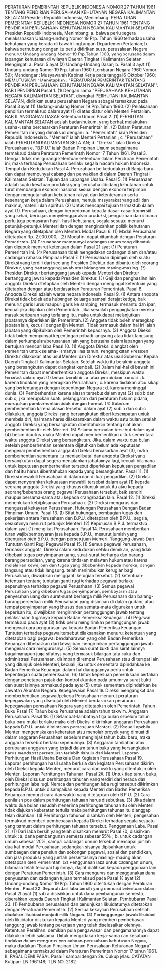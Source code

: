  PERATURAN PEMERINTAH REPUBLIK INDONESIA NOMOR 27 TAHUN 1961 TENTANG PENDIRIAN PERUSAHAAN KEHUTANAN NEGARA KALIMANTAN SELATAN Presiden Republik Indonesia, Menimbang: PERATURAN PEMERINTAH REPUBLIK INDONESIA NOMOR 27 TAHUN 1961 TENTANG PENDIRIAN PERUSAHAAN KEHUTANAN NEGARA KALIMANTAN SELATAN Presiden Republik Indonesia, Menimbang:
a. bahwa perlu segera melaksanakan Undang-undang Nomor 19 Prp. Tahun 1960 terhadap usaha kehutanan yang berada di bawah lingkungan Departemen Pertanian;
b. bahwa berhubung dengan itu perlu didirikan suatu perusahaan Negara menurut Undang-undang Nomor 19 Prp.Tahun 1960, yang berusaha dalam lapangan kehutanan di wilayah Daerah Tingkat I Kalimantan Selatan Mengingat:
a. Pasal 5 ayat (2) Undang-Undang Dasar;
b. Pasal 3 ayat (1) Undang-undang Nomor 19 Prp. tahun 1960 (Lembaran Negara 1960 Nomor 59); Mendengar : Musyawarah Kabinet Kerja pada tanggal 6 Oktober 1960;
MEMUTUSKAN :
 Menetapkan : "PERATURAN PEMERINTAR TENTANG PENDIRIAN PERUSAHAAN KEHUTANAN NEGARA KALIMANTAN SELATAN'". BAB I PENDIRIAN Pasal 1. (1) Dengan nama "PERUSAHAAN KEHUTANAN NEGARA KALIMANTAN SELATAN", disingkat PERHUTANI KALIMANTAN SELATAN, didirikan suatu perusahaan Negara sebagai termaksud pada Pasal 3 ayat (1) Undang-undang Nomor 19 Prp.Tahun 1960. (2) Pelaksanaan pendirian termaksud dalam ayat (1) di atas diatur oleh Menteri Pertanian. BAB II. ANGGARAN DASAR Ketentuan Umum Pasal 2.
(1) PERHUTANI KALIMANTAN SELATAN adalah badan hukum, yang berhak melakukan usaha-usaha berdasarkan Peraturan Pemerintah ini. (2) Dalam Peraturan Pemerintah ini yang dimaksud dengan :
a. "Pemerintah" ialah Presiden Republik Indonesia b. "Menteri" ialah Menteri Pertanian ;
c. "Perusahaan" ialah PERHUTANI KALIMANTAN SELATAN;
d. "Direksi" ialah Direksi Perusahaan e. "B.P.U." ialah Badan Pimpinan Umum sebagaimana termaksud dalam Peraturan Pemerintah Nomor 17 Tahun 1961. Pasal 3. Dengan tidak mengurangi ketentuan-ketentuan dalam Peraturan Pemerintah ini, maka terhadap Perusahaan berlaku segala macam hukum Indonesia. Tempat dan Kedudukan Pasal 4. Perusahaan berkedudukan di Banjarbaru dan dapat mempunyai cabang dan perwakilan di dalam Daerah Tingkat I Kalimantan Selatan. Tujuan dan Lapangan Usaha. Pasal 5. (1) Perusahaan adalah suatu kesatuan produksi yang berusaha dibidang kehutanan untuk turut membangun ekonomi nasional sesuai dengan ekonomi terpimpin dengan mengutamakan kebutuhan rakyat dan ketenteraman serta kesenangan kerja dalam Perusahaan, menuju masyarakat yang adil dan makmur, materiil dan spirituil. (2) Untuk mencapai tujuan termaktub dalam ayat (1), Perusahaan, dengan berpedoman kepada dasar-dasar komersiil yang sehat, bertugas menyelenggarakan produksi, pengolahan dan dimana perlu juga pemasaran hasil- hasil kehutanan, segala sesuatu menurut petunjuk-petunjuk Menteri dan dengan mengindahkan politik kehutanan Negara yang ditetapkan oleh Menteri. Modal Pasal 6. (1) Modal Perusahaan ditetapkan Rp. 2.000.000,- (2) Modal ini dapat ditambah dengan Peraturan Pemerintah. (3) Perusahaan mempunyai cadangan umum yang dibentuk dan dipupuk menurut ketentuan dalam Pasal 21 ayat (1) Peraturan Pemerintah ini. (4) Perusahaan tidak mengadakan cadangan diam dan/atau cadangan rahasia. Pimpinan Pasal 7.
(1) Perusahaan dipimpin oleh suatu Direksi yang terdiri dari seorang Presiden Direktur dan dibantu oleh seorang Direktur, yang bertanggung jawab atas bidangnya masing-masing. (2) Presiden Direktur bertanggung jawab kepada Menteri dan Direktur bertanggung jawab kepada Presiden Direktur. (3) Gaji dan penghasilan lain anggota Direksi ditetapkan oleh Menteri dengan mengingat ketentuan yang ditetapkan dengan atau berdasarkan Peraturan Pemerintah. Pasal 8. Anggota Direksi adalah warga negara Indonesia. Pasal 9. (1) Antara anggota Direksi tidak boleh ada hubungan keluarga sampai derajat ketiga, baik menurut garis lurus maupun garis ke samping, termasuk menantu dan ipar, kecuali jika diijinkan oleh Pemerintah. Jika sesudah pengangkatan mereka masuk periparan yang terlarang itu, maka untuk dapat melanjutkan jabatannya diperlukan ijin Pemerintah. (2) Anggota tidak boleh merangkap jabatan lain, kecuali dengan ijin Menteri. Tidak termasuk dalam hal ini ialah jabatan yang dipikulkan oleh Pemerintah kepadanya. (3) Anggota Direksi tidak boleh mempunyai kepentingan pribadi langsung atau tidak langsung dalam perkumpulan/perusahaan lain yang berusaha dalam lapangan yang bertujuan mencari laba Pasal 10. (1) Anggota Direksi diangkat oleh Pemerintah untuk selama- lamanya lima tahun. Pengangkatan Presiden Direktur dilakukan atas usul Menteri dan Direktur atas usul Gubernur Kepala Daerah Tingkat I Kalimantan Selatan. Setelah waktu itu berakhir anggota yang bersangkutan dapat diangkat kembali. (2) Dalam hal-hal di bawah ini Pemerintah dapat memberhentikan anggota Direksi, meskipun waktu tersebut dalam ayat (1) belum berakhir :
a. atas permintaan sendiri ;
b. karena tindakan yang merugikan Perusahaan ;
c. karena tindakan atau sikap yang bertentangan dengan kepentingan Negara ;
d. karena meninggal dunia. (3) Pemberhentian karena alasan tersebut dalam ayat (2) sub b dan sub c, jika merupakan suatu pelanggaran dari peraturan hukum pidana, merupakan pemberhentian tidak dengan hormat. (4) Sebelum pemberhentian karena alasan tersebut dalam ayat (2) sub b dan sub c dilakukan, anggota Direksi yang bersangkutan diberi kesempatan untuk membela diri, hal mana harus dilaksanakan dalam waktu satu bulan setelah anggota Direksi yang bersangkutan diberitahukan tentang niat akan pemberhentian itu oleh Menteri. (5) Selama persoalan tersebut dalam ayat (4) belum diputus, maka Menteri dapat memberhentikan untuk sementara waktu anggota Direksi yang bersangkutan. Jika. dalam waktu dua bulan setelah pemberhentian sementara dijatuhkan belum ada keputusan mengenai pemberhentian anggauta Direksi berdasarkan ayat (3), maka pemberhentian sementara itu menjadi batal dan anggota Direksi yang bersangkutan dapat segera menjalankan jabatannya lagi, kecuali bilamana untuk keputusan pemberhentian tersebut diperlukan keputusan pengadilan dan hal itu harus diberitahukan kepada yang bersangkutan. Pasal 11. (1) Direksi mewakili Perusahaan di dalam dan di luar pengadilan. (2) Direksi dapat menyerahkan kekuasaan mewakili tersebut dalam ayat (1) kepada seorang anggota Direksi yang khusus ditunjuk untuk itu atau kepada seorang/beberapa orang pegawai Perusahaan tersebut, baik sendiri maupun bersama-sama atau kepada orang/badan lain. Pasal 12. (1) Direksi menentukan kebijaksanaan Perusahaan. (2) Direksi mengurus dan menguasai kekayaan Perusahaan. Hubungan Perusahaan Dengan Badan Pimpinan Umum. Pasal 13. (1) Sifat hubungan, pembagian tugas dan pekerjaan antara Perusahaan dan B.P.U. ditetapkan oleh B.P.U., segala, sesuatunya menurut petunjuk Menteri. (2) Keputusan B.P.U. termaktub dalam ayat (1) mengikat Perusahaan. Pasal 14. Perusahaan memberikan iuran wajib/pembayaran jasa kepada B.P.U., menurut jumlah yang ditentukan oleh B.P.U. dengan persetujuan Menteri. Tanggung Jawab Dan Tuntutan Ganti Rugi Pegawai Pasal 15. (1) Semua pegawai Perusahaan, termasuk anggota, Direksi dalam kedudukan selaku demikian, yang tidak dibebani tugas penyimpanan uang, surat-surat berharga dan barang-barang persediaan, yang karena tindakan melawan hukum atau karena melalaikan kewajiban dan tugas yang dibebankan kepada mereka, dengan langsung atau tidak langsung. telah menimbulkan kerugian bagi Perusahaan, diwajibkan mengganti kerugian tersebut. (2) Ketentuan-ketentuan tentang tuntutan ganti rugi terhadap pegawai berlaku sepenuhnya terhadap pegawai Perusahaan. (3) Semua pegawai Perusahaan yang dibebani tugas penyimpanan, pembayaran atau penyerahan uang dan surat-surat berharga milik Perusahaan dan barang-barang persediaan milik Perusahaan yang disimpan di dalam gudang atau tempat penyimpanan yang khusus dan semata-mata digunakan untuk keperluan itu, diwajibkan mengirimkan pertanggungan jawab tentang pelaksanaan tugasnya kepada Badan Pemeriksa Keuangan. (4) Pegawai termaksud pada ayat (3) tidak perlu mengirimkan pertanggungan jawab mengenai cara pengurusannya kepada Badan Pemeriksa Keuangan. Tuntutan terhadap pegawai tersebut dilaksanakan menurut ketentuan yang ditetapkan bagi pegawai bendaharawan yang oleh Badan Pemeriksa Keuangan dibebaskan dari kewajiban mengirimkan pertanggungan jawab mengenai cara mengurusnya. (5) Semua surat bukti dan surat lainnya bagaimanapun juga sifatnya yang termasuk bilangan tata buku dan administrasi Perusahaan, disimpan di tempat Perusahaan atau di tempat lain yang ditunjuk oleh Menteri, kecuali jika untuk sementara dipindahkan ke Badan Pemeriksa Keuangan dalam hal dianggapnya perlu untuk kepentingan suatu pemeriksaan. (6) Untuk keperluan pemeriksaan bertalian dengan penetapan pajak dan kontrol akuntan pada umumnya surat bukti dan surat lainnya termaksud pada ayat (5) untuk sementara dipindahkan ke Jawatan Akuntan Negara. Kepegawaian Pasal 16. Direksi mengangkat dan memberhentikan pegawai/pekerja Perusahaan menurut peraturan kepegawaian yang disetujui oleh Menteri berdasarkan peraturan kepegawaian perusahaan Negara yang ditetapkan oleh Pemerintah. Tahun Buku Pasal 17. Tahun buku Perusahaan adalah tahun takwim. Anggaran Perusahaan. Pasal 18. (1) Selambat-lambatnya tiga bulan sebelum tahun buku baru mulai berlaku maka oleh Direksi dikirimkan anggaran Perusahaan kepada B.P.U. untuk dimintakan persetujuan Menteri. (2) Kecuali apabila Menteri mengemukakan keberatan atau menolak proyek yang dimuat di dalam anggaran Perusahaan sebelum menginjak tahun buku baru, maka anggaran tersebut berlaku sepenuhnya. (3) Anggaran tambahan atau perubahan anggaran yang terjadi dalam tahun buku yang bersangkutan harus mendapat persetujuan terlebih dahulu dari Menteri. Laporan Perhitungan Hasil Usaha Berkala Dan Kegiatan Perusahaan Pasal 19. Laporan perhitungan hasil usaha berkala dan kegiatan Perusahaan dikirim oleh Direksi kepada Menteri, menurut cara dan waktu yang ditentukan oleh Menteri. Laporan Perhitungan Tahunan. Pasal 20. (1) Untuk tiap tahun buku, oleh Direksi disusun perhitungan tahunan yang terdiri dari neraca dan perhitungan laba rugi. Neraca dan perhitungan laba rugi tersebut dikirimkan kepada B.P.U. untuk disampaikan kepada Menteri dan Badan Pemeriksa Keuangan menurut cara dan waktu yang ditetapkan oleh B.P.U. (2) Cara penilaian pos dalam perhitungan tahunan harus disebutkan. (3) Jika dalam waktu dua bulan sesudah menerima perhitungan tahunan itu oleh Menteri tidak diajukan keberatan tertulis maka perhitungan tahunan itu dianggap telah disahkan. (4) Perhitungan tahunan disahkan oleh Menteri; pengesahan termaksud memberi pembebasan kepada Direksi terhadap segala sesuatu yang termuat dalam perhitungan tahunan tersebut. Penggunaan Laba. Pasal 21. (1) Dari laba bersih yang telah disahkan menurut Pasal 20, disisihkan untuk :
a. dana pembangunan semesta sebesar 55% ;
b. untuk cadangan umum sebesar 20%, sampai cadangan umum tersebut mencapai jumlah dua kali modal Perusahaan, sedangkan sisanya dipisahkan untuk sumbangan dana pensiun dan sokongan pegawai, sosial dan pendidikan, dan jasa produksi, yang jumlah persentasinya masing- masing akan ditetapkan oleh Pemerintah. (2) Penggunaan laba untuk cadangan umum, bilamana telah tercapai tujuannya, dapat dialihkan kepada penggunaan lain dengan Peraturan Pemerintah. (3) Cara mengurus dan menggunakan dana penyusutan dan cadangan tujuan termaksud pada Pasal 18 ayat (2) Undang-undang Nomor 19 Prp. Tahun 1960 ditentukan dengan Peraturan Menteri. Pasal 22. Separuh dari laba bersih yang menurut ketentuan dalam Pasal 21 ayat (1) sub a disisihkan untuk dana pembangunan semesta, diserahkan kepada Daerah Tingkat I Kalimantan Selatan. Pembubaran Pasal 23. (1) Pembubaran perusahaan dan penunjukan likuidaturnya ditetapkan dengan Peraturan Pemerintah. (2) Semua kekayaan Perusahaan setelah diadakan likuidasi menjadi milik Negara. (3) Pertanggungan jawab likuidasi oleh likuidatur dilakukan kepada Menteri yang memberi pembebasan tanggung jawab tentang pekerjaan yang telah diselesaikan olehnya. Ketentuan Peralihan. demikian pula pengawasan dan pengamanannya dapat dilakukan lebih saksama. Untuk mengadakan kerja-sama dan kesatuan tindakan dalam mengurus perusahaan-perusahaan kehutanan Negara, maka diadakan "Badan Pimpinan Umum Perusahaan Kehutanan Negara" sebagaimana termaksud dalam Peraturan Pemerintah Nomor 17 tahun 1961. II. PASAL DEMI PASAL Pasal 1 sampai dengan 26. Cukup jelas. CATATAN Kutipan: LN 1961/48; TLN NO. 2182